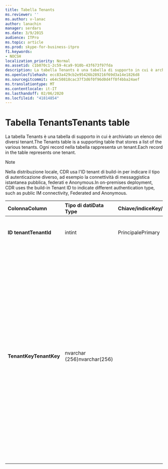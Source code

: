 ```yaml
---
title: Tabella Tenants
ms.reviewer: ''
ms.author: v-lanac
author: lanachin
manager: serdars
ms.date: 3/9/2015
audience: ITPro
ms.topic: article
ms.prod: skype-for-business-itpro
f1.keywords:
- NOCSH
localization_priority: Normal
ms.assetid: c1b070c1-2c59-4ca9-910b-43f673f97fda
description: La tabella Tenants è una tabella di supporto in cui è archiviato un elenco dei diversi tenant. Ogni record nella tabella rappresenta un tenant.
ms.openlocfilehash: ecc83a429cb2e95426b289216f69d3a14e1826d8
ms.sourcegitcommit: e64c50818cac37f3d6f0f96d0d4ff0f4bba24aef
ms.translationtype: MT
ms.contentlocale: it-IT
ms.lasthandoff: 02/06/2020
ms.locfileid: "41814854"
---
```

# <a name="tenants-table"></a><span data-ttu-id="d3149-104">Tabella Tenants</span><span class="sxs-lookup"><span data-stu-id="d3149-104">Tenants table</span></span>
 
<span data-ttu-id="d3149-105">La tabella Tenants è una tabella di supporto in cui è archiviato un elenco dei diversi tenant.</span><span class="sxs-lookup"><span data-stu-id="d3149-105">The Tenants table is a supporting table that stores a list of the various tenants.</span></span> <span data-ttu-id="d3149-106">Ogni record nella tabella rappresenta un tenant.</span><span class="sxs-lookup"><span data-stu-id="d3149-106">Each record in the table represents one tenant.</span></span>
  
> [!NOTE]
> <span data-ttu-id="d3149-107">Nella distribuzione locale, CDR usa l'ID tenant di build-in per indicare il tipo di autenticazione diverso, ad esempio la connettività di messaggistica istantanea pubblica, federati e Anonymous.</span><span class="sxs-lookup"><span data-stu-id="d3149-107">In on-premises deployment, CDR uses the build-in Tenant ID to indicate different authentication type, such as public IM connectivity, Federated and Anonymous.</span></span> 
  
|<span data-ttu-id="d3149-108">**Colonna**</span><span class="sxs-lookup"><span data-stu-id="d3149-108">**Column**</span></span>|<span data-ttu-id="d3149-109">**Tipo di dati**</span><span class="sxs-lookup"><span data-stu-id="d3149-109">**Data Type**</span></span>|<span data-ttu-id="d3149-110">**Chiave/indice**</span><span class="sxs-lookup"><span data-stu-id="d3149-110">**Key/Index**</span></span>|<span data-ttu-id="d3149-111">**Dettagli**</span><span class="sxs-lookup"><span data-stu-id="d3149-111">**Details**</span></span>|
|:-----|:-----|:-----|:-----|
|<span data-ttu-id="d3149-112">**ID tenant**</span><span class="sxs-lookup"><span data-stu-id="d3149-112">**TenantId**</span></span> <br/> |<span data-ttu-id="d3149-113">int</span><span class="sxs-lookup"><span data-stu-id="d3149-113">int</span></span>  <br/> |<span data-ttu-id="d3149-114">Principale</span><span class="sxs-lookup"><span data-stu-id="d3149-114">Primary</span></span>  <br/> |<span data-ttu-id="d3149-115">Numero univoco che identifica questo ID tenant.</span><span class="sxs-lookup"><span data-stu-id="d3149-115">Unique number identifying this Tenant ID.</span></span>  <br/> |
|<span data-ttu-id="d3149-116">**TenantKey**</span><span class="sxs-lookup"><span data-stu-id="d3149-116">**TenantKey**</span></span> <br/> |<span data-ttu-id="d3149-117">nvarchar (256)</span><span class="sxs-lookup"><span data-stu-id="d3149-117">nvarchar(256)</span></span>  <br/> || <span data-ttu-id="d3149-118">Valori consentiti:</span><span class="sxs-lookup"><span data-stu-id="d3149-118">Allowed values:</span></span> <br/>  <span data-ttu-id="d3149-119">00000000-0000-0000-0000-000000000000-Enterprise</span><span class="sxs-lookup"><span data-stu-id="d3149-119">00000000-0000-0000-0000-000000000000 - Enterprise</span></span> <br/>  <span data-ttu-id="d3149-120">00000000-0000-0000-0000-000000000001-federati</span><span class="sxs-lookup"><span data-stu-id="d3149-120">00000000-0000-0000-0000-000000000001 - Federated</span></span> <br/>  <span data-ttu-id="d3149-121">00000000-0000-0000-0000-000000000002-Anonimo</span><span class="sxs-lookup"><span data-stu-id="d3149-121">00000000-0000-0000-0000-000000000002 - Anonymous</span></span> <br/>  <span data-ttu-id="d3149-122">00000000-0000-0000-0000-000000000003-connettività per messaggistica istantanea pubblica</span><span class="sxs-lookup"><span data-stu-id="d3149-122">00000000-0000-0000-0000-000000000003 - Public IM connectivity</span></span> <br/> |
   

